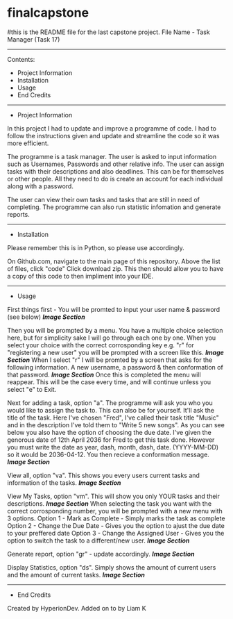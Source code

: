 # finalcapstone
#this is the README file for the last capstone project.
File Name - Task Manager (Task 17)
***
Contents:
- Project Information
- Installation
- Usage
- End Credits
***

- Project Information
  
In this project I had to update and improve a programme of code.
I had to follow the instructions given and update and streamline the code so it was more efficient.

The programme is a task manager. The user is asked to input information such as Usernames, Passwords and other relative info.
The user can assign tasks with their descriptions and also deadlines. This can be for themselves or other people.
All they need to do is create an account for each individual along with a password.

The user can view their own tasks and tasks that are still in need of completing.
The programme can also run statistic infomation and generate reports.

***
- Installation

Please remember this is in Python, so please use accordingly.

On Github.com, navigate to the main page of this repository.
Above the list of files, click "code"
Click download zip. This then should allow you to have a copy of this code to then impliment into your IDE.

***
- Usage
  
First things first - You will be promted to input your user name & password (see below)
***Image Section***

Then you will be prompted by a menu.  You have a multiple choice selection here, but for simplicity sake I will go through each one by one.
When you select your choice with the correct corrosponding key e.g. "r" for "registering a new user" you will be prompted with a screen like this.
***Image Section***
When I select "r" I will be promted by a screen that asks for the following information. A new username, a password & then conformation of that password.
***Image Section***
Once this is completed the menu will reappear. This will be the case every time, and will continue unless you select "e" to Exit.

Next for adding a task, option "a". The programme will ask you who you would like to assign the task to. This can also be for yourself.
It'll ask the title of the task. Here I've chosen "Fred", I've called their task title "Music" and in the description I've told them to "Write 5 new songs".
As you can see below you also have the option of choosing the due date. I've given the genorous date of 12th April 2036 for Fred to get this task done.
However you must write the date as year, dash, month, dash, date. (YYYY-MM-DD) so it would be 2036-04-12. You then recieve a conformation message.
***Image Section***

View all, option "va". This shows you every users current tasks and information of the tasks.
***Image Section***

View My Tasks, option "vm". This will show you only YOUR tasks and their descriptions. 
***Image Section***
When selecting the task you want with the correct corrosponding number, you will be prompted with a new menu with 3 options.
Option 1 - Mark as Complete - Simply marks the task as complete
Option 2 - Change the Due Date - Gives you the option to ajust the due date to your preffered date
Option 3 - Change the Assigned User - Gives you the option to switch the task to a different/new user.
***Image Section***

Generate report, option "gr" - update accordingly.
***Image Section***

Display Statistics, option "ds". Simply shows the amount of current users and the amount of current tasks.
***Image Section***
***
- End Credits
  
Created by HyperionDev.
Added on to by Liam K
